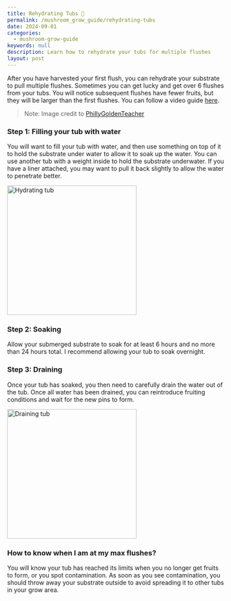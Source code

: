 ```yaml
---
title: Rehydrating Tubs 🌊
permalink: /mushroom_grow_guide/rehydrating-tubs
date: 2024-09-01
categories:
  - mushroom-grow-guide
keywords: null
description: Learn how to rehydrate your tubs for multiple flushes
layout: post
---
```


After you have harvested your first flush, you can rehydrate your substrate to pull multiple flushes.  Sometimes you can get lucky and get over 6 flushes from your tubs.  You will notice subsequent flushes have fewer fruits, but they will be larger than the first flushes.  You can follow a video guide [here](https://www.youtube.com/watch?v=DadBbL8QuBM).
> Note: Image credit to [PhillyGoldenTeacher](https://www.youtube.com/watch?v=DadBbL8QuBM)

### Step 1: Filling your tub with water
You will want to fill your tub with water, and then use something on top of it to hold the substrate under water to allow it to soak up the water.  You can use another tub with a weight inside to hold the substrate underwater.  If you have a liner attached, you may want to pull it back slightly to allow the water to penetrate better.

<img src="/assets/images/hydrating-tub.png" alt="Hydrating tub" width="300"/>

### Step 2: Soaking
Allow your submerged substrate to soak for at least 6 hours and no more than 24 hours total.  I recommend allowing your tub to soak overnight.

### Step 3: Draining
Once your tub has soaked, you then need to carefully drain the water out of the tub.  Once all water has been drained, you can reintroduce fruiting conditions and wait for the new pins to form.

<img src="/assets/images/draining-tub.png" alt="Draining tub" width="300"/>

### How to know when I am at my max flushes?
You will know your tub has reached its limits when you no longer get fruits to form, or you spot contamination.  As soon as you see contamination, you should throw away your substrate outside to avoid spreading it to other tubs in your grow area.
